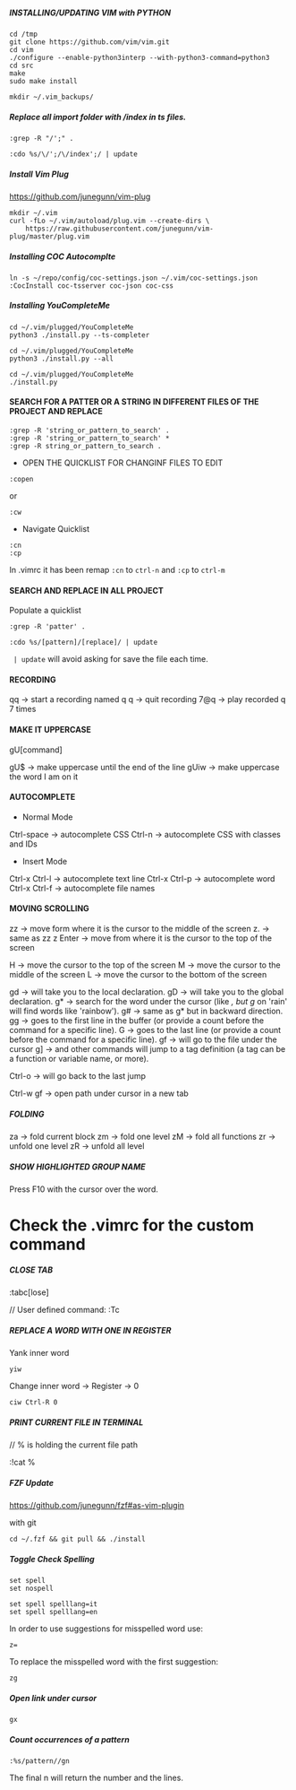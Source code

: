 ##### INSTALLING/UPDATING VIM with PYTHON
```
cd /tmp
git clone https://github.com/vim/vim.git
cd vim
./configure --enable-python3interp --with-python3-command=python3
cd src
make
sudo make install

mkdir ~/.vim_backups/
```

##### Replace all import folder with /index in ts files.

```
:grep -R "/';" .

:cdo %s/\/';/\/index';/ | update
```

##### Install Vim Plug
https://github.com/junegunn/vim-plug
```
mkdir ~/.vim
curl -fLo ~/.vim/autoload/plug.vim --create-dirs \
    https://raw.githubusercontent.com/junegunn/vim-plug/master/plug.vim
```

##### Installing COC Autocomplte
```
ln -s ~/repo/config/coc-settings.json ~/.vim/coc-settings.json
:CocInstall coc-tsserver coc-json coc-css
```

##### Installing YouCompleteMe

```
cd ~/.vim/plugged/YouCompleteMe
python3 ./install.py --ts-completer
```

```
cd ~/.vim/plugged/YouCompleteMe
python3 ./install.py --all
```

```
cd ~/.vim/plugged/YouCompleteMe
./install.py
```

#### SEARCH FOR A PATTER OR A STRING IN DIFFERENT FILES OF THE PROJECT AND REPLACE
```
:grep -R 'string_or_pattern_to_search' .
:grep -R 'string_or_pattern_to_search' *
:grep -R string_or_pattern_to_search .
```

- OPEN THE QUICKLIST FOR CHANGINF FILES TO EDIT
```
:copen
```
or
```
:cw
```

- Navigate Quicklist
```
:cn
:cp
```

In .vimrc it has been remap `:cn` to `ctrl-n` and `:cp` to `ctrl-m`

#### SEARCH AND REPLACE IN ALL PROJECT

Populate a quicklist
```
:grep -R 'patter' .
```
```
:cdo %s/[pattern]/[replace]/ | update
```

` | update` will avoid asking for save the file each time.



#### RECORDING

qq -> start a recording named q
q -> quit recording
7@q -> play recorded q 7 times


#### MAKE IT UPPERCASE

gU[command]

gU$ -> make uppercase until the end of the line
gUiw -> make uppercase the word I am on it


#### AUTOCOMPLETE

- Normal Mode

Ctrl-space -> autocomplete CSS
Ctrl-n -> autocomplete CSS with classes and IDs

- Insert Mode

Ctrl-x Ctrl-l -> autocomplete text line
Ctrl-x Ctrl-p -> autocomplete word
Ctrl-x Ctrl-f -> autocomplete file names


#### MOVING SCROLLING

zz -> move form where it is the cursor to the middle of the screen
z. -> same as zz
z Enter -> move from where it is the cursor to the top of the screen

H -> move the cursor to the top of the screen
M -> move the cursor to the middle of the screen
L -> move the cursor to the bottom of the screen

gd -> will take you to the local declaration.
gD -> will take you to the global declaration.
g* -> search for the word under the cursor (like *, but g* on 'rain' will find words like 'rainbow').
g# -> same as g* but in backward direction.
gg -> goes to the first line in the buffer (or provide a count before the command for a specific line).
G -> goes to the last line (or provide a count before the command for a specific line).
gf -> will go to the file under the cursor
g] -> and other commands will jump to a tag definition (a tag can be a function or variable name, or more).

Ctrl-o -> will go back to the last jump

Ctrl-w gf -> open path under cursor in a new tab


##### FOLDING

za -> fold current block
zm -> fold one level
zM -> fold all functions
zr -> unfold one level
zR -> unfold all level


##### SHOW HIGHLIGHTED GROUP NAME

Press F10 with the cursor over the word.

# Check the .vimrc for the custom command

##### CLOSE TAB

:tabc[lose]

// User defined command:
:Tc 

##### REPLACE A WORD WITH ONE IN REGISTER

Yank inner word
```
yiw
```

Change inner word -> Register -> 0
```
ciw Ctrl-R 0
```

##### PRINT CURRENT FILE IN TERMINAL

// % is holding the current file path

:!cat %


##### FZF Update

https://github.com/junegunn/fzf#as-vim-plugin

with git
```
cd ~/.fzf && git pull && ./install
```

##### Toggle Check Spelling

```
set spell
set nospell

set spell spelllang=it
set spell spelllang=en
```
In order to use suggestions for misspelled word use:

```
z=
```
To replace the misspelled word with the first suggestion:
```
zg
```

##### Open link under cursor
```
gx
```

##### Count occurrences of a pattern
```
:%s/pattern//gn
```
The final n will return the number and the lines.
